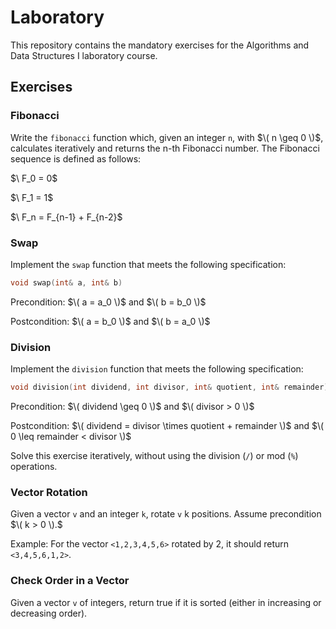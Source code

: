 # Laboratory

This repository contains the mandatory exercises for the Algorithms and Data Structures I laboratory course.

## Exercises

### Fibonacci

Write the `fibonacci` function which, given an integer `n`, with $\( n \geq 0 \)$, calculates iteratively and returns the n-th Fibonacci number. The Fibonacci sequence is defined as follows:

$\ F_0 = 0\$

$\ F_1 = 1\$

$\ F_n = F_{n-1} + F_{n-2}\$

### Swap

Implement the `swap` function that meets the following specification:

```cpp
void swap(int& a, int& b)
```

Precondition: $\( a = a_0 \)$ and $\( b = b_0 \)$

Postcondition: $\( a = b_0 \)$ and $\( b = a_0 \)$

### Division

Implement the `division` function that meets the following specification:

```cpp
void division(int dividend, int divisor, int& quotient, int& remainder)
```

Precondition: $\( dividend \geq 0 \)$ and $\( divisor > 0 \)$

Postcondition: $\( dividend = divisor \times quotient + remainder \)$ and $\( 0 \leq remainder < divisor \)$

Solve this exercise iteratively, without using the division (`/`) or mod (`%`) operations.

### Vector Rotation

Given a vector `v` and an integer `k`, rotate `v` k positions. Assume precondition $\( k > 0 \).$

Example:
For the vector `<1,2,3,4,5,6>` rotated by 2, it should return `<3,4,5,6,1,2>`.

### Check Order in a Vector

Given a vector `v` of integers, return true if it is sorted (either in increasing or decreasing order).
